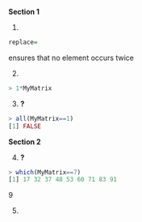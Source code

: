 **Section 1**

1.
````R
replace=
````
ensures that no element occurs twice

2.
````R
> 1*MyMatrix
````

3. **?**
````R
> all(MyMatrix==1)
[1] FALSE
````

**Section 2**

4. **?**
````R
> which(MyMatrix==7)
[1] 17 32 37 48 53 60 71 83 91
````
9

5.
````R
